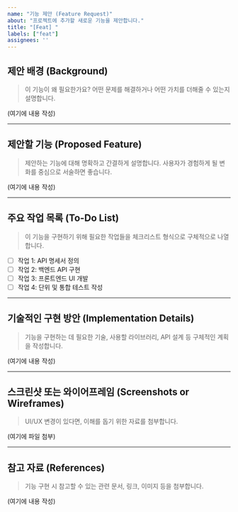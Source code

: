 ```yaml
---
name: "기능 제안 (Feature Request)"
about: "프로젝트에 추가할 새로운 기능을 제안합니다."
title: "[Feat] "
labels: ["feat"]
assignees: ''
---
```


## 제안 배경 (Background)
> 이 기능이 왜 필요한가요? 어떤 문제를 해결하거나 어떤 가치를 더해줄 수 있는지 설명합니다.

(여기에 내용 작성)

---

## 제안할 기능 (Proposed Feature)
> 제안하는 기능에 대해 명확하고 간결하게 설명합니다. 사용자가 경험하게 될 변화를 중심으로 서술하면 좋습니다.

(여기에 내용 작성)

---

## 주요 작업 목록 (To-Do List)
> 이 기능을 구현하기 위해 필요한 작업들을 체크리스트 형식으로 구체적으로 나열합니다.
- [ ] 작업 1: API 명세서 정의
- [ ] 작업 2: 백엔드 API 구현
- [ ] 작업 3: 프론트엔드 UI 개발
- [ ] 작업 4: 단위 및 통합 테스트 작성

---

## 기술적인 구현 방안 (Implementation Details)
> 기능을 구현하는 데 필요한 기술, 사용할 라이브러리, API 설계 등 구체적인 계획을 작성합니다.

(여기에 내용 작성)

---

## 스크린샷 또는 와이어프레임 (Screenshots or Wireframes)
> UI/UX 변경이 있다면, 이해를 돕기 위한 자료를 첨부합니다.

(여기에 파일 첨부)

---

## 참고 자료 (References)
> 기능 구현 시 참고할 수 있는 관련 문서, 링크, 이미지 등을 첨부합니다.

(여기에 내용 작성)
